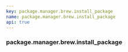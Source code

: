 ```yaml
---
key: package.manager.brew.install_package
name: package.manager.brew.install_package
api: true
---
```


### package.manager.brew.install_package
